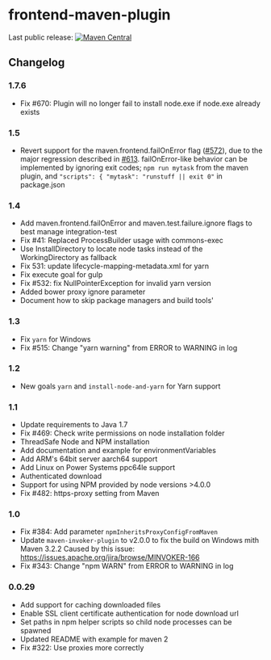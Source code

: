 # frontend-maven-plugin

Last public release: [![Maven Central](https://maven-badges.herokuapp.com/maven-central/com.github.eirslett/frontend-maven-plugin/badge.svg?style=flat)](https://maven-badges.herokuapp.com/maven-central/com.github.eirslett/frontend-maven-plugin/)

## Changelog

### 1.7.6

* Fix #670: Plugin will no longer fail to install node.exe if node.exe already exists 

### 1.5

* Revert support for the maven.frontend.failOnError flag ([#572](https://github.com/eirslett/frontend-maven-plugin/pull/572)), due to
the major regression described in [#613](https://github.com/eirslett/frontend-maven-plugin/issues/613).
failOnError-like behavior can be implemented by ignoring exit codes;
`npm run mytask` from the maven plugin, and `"scripts": { "mytask": "runstuff || exit 0"` in package.json

### 1.4

* Add maven.frontend.failOnError and maven.test.failure.ignore flags to best manage integration-test
* Fix #41: Replaced ProcessBuilder usage with commons-exec
* Use InstallDirectory to locate node tasks instead of the WorkingDirectory as fallback
* Fix 531: update lifecycle-mapping-metadata.xml for yarn
* Fix execute goal for gulp
* Fix #532: fix NullPointerException for invalid yarn version
* Added bower proxy ignore parameter
* Document how to skip package managers and build tools'

### 1.3

* Fix `yarn` for Windows
* Fix #515: Change "yarn warning" from ERROR to WARNING in log

### 1.2

* New goals `yarn` and `install-node-and-yarn` for Yarn support 

### 1.1

* Update requirements to Java 1.7
* Fix #469: Check write permissions on node installation folder
* ThreadSafe Node and NPM installation
* Add documentation and example for environmentVariables 
* Add ARM's 64bit server aarch64 support
* Add Linux on Power Systems ppc64le support
* Authenticated download
* Support for using NPM provided by node versions >4.0.0
* Fix #482: https-proxy setting from Maven

### 1.0

* Fix #384: Add parameter `npmInheritsProxyConfigFromMaven` 
* Update `maven-invoker-plugin` to v2.0.0 to fix the build on Windows mith Maven 3.2.2
  Caused by this issue: https://issues.apache.org/jira/browse/MINVOKER-166
* Fix #343: Change "npm WARN" from ERROR to WARNING in log


### 0.0.29

* Add support for caching downloaded files
* Enable SSL client certificate authentication for node download url
* Set paths in npm helper scripts so child node processes can be spawned
* Updated README with example for maven 2
* Fix #322: Use proxies more correctly

